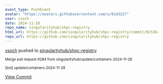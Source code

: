 ```yaml
---
event_type: PushEvent
avatar: "https://avatars.githubusercontent.com/u/814322?"
user: vsoch
date: 2024-11-28
repo_name: singularityhub/shpc-registry
html_url: https://github.com/singularityhub/shpc-registry/commit/8c53ba8381847a1d324157933bd4c90ac5413c2a
repo_url: https://github.com/singularityhub/shpc-registry
---
```


<a href='https://github.com/vsoch' target='_blank'>vsoch</a> pushed to <a href='https://github.com/singularityhub/shpc-registry' target='_blank'>singularityhub/shpc-registry</a>

<small>Merge pull request #284 from singularityhub/update/containers-2024-11-28

[bot] update/containers-2024-11-28</small>

<a href='https://github.com/singularityhub/shpc-registry/commit/8c53ba8381847a1d324157933bd4c90ac5413c2a' target='_blank'>View Commit</a>